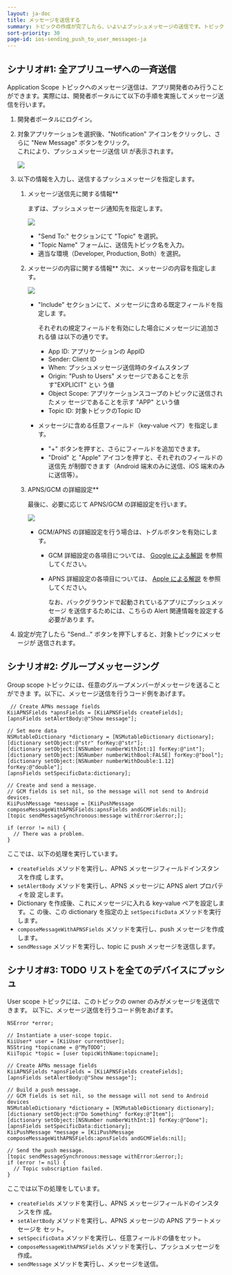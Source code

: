 ```yaml
---
layout: ja-doc
title: メッセージを送信する
summary: トピックの作成が完了したら、いよいよプッシュメッセージの送信です。トピックにメッセージを送信すると、このトピックを購読している全てのユーザに対してメッセージがプッシュされます。ここでは、サンプルシナリオのそれぞれを例に取り、メッセージ送信の方法を説明していきます。
sort-priority: 30
page-id: ios-sending_push_to_user_messages-ja
---
```

## シナリオ#1: 全アプリユーザへの一斉送信

Application Scope トピックへのメッセージ送信は、アプリ開発者のみ行うことができます。実際には、開発者ポータルにて以下の手順を実施してメッセージ送信を行います。

1. 開発者ポータルにログイン。
1. 対象アプリケーションを選択後、"Notification" アイコンをクリックし、さらに
   "New Message" ボタンをクリック。  
   これにより、プッシュメッセージ送信 UI が表示されます。

    ![](01.png)

1. 以下の情報を入力し、送信するプッシュメッセージを指定します。
    1. メッセージ送信先に関する情報**

        まずは、プッシュメッセージ通知先を指定します。

        ![](02.png)
        * "Send To:" セクションにて "Topic" を選択。
        * "Topic Name" フォームに、送信先トピック名を入力。
        * 適当な環境（Developer, Production, Both）を選択。

    1. メッセージの内容に関する情報**
        次に、メッセージの内容を指定します。

        ![](03.png)
        * "Include" セクションにて、メッセージに含める既定フィールドを指定しま
          す。

            それぞれの規定フィールドを有効にした場合にメッセージに追加される値
            は以下の通りです。
            * App ID: アプリケーションの AppID
            * Sender: Client ID
            * When: プッシュメッセージ送信時のタイムスタンプ
            * Origin: "Push to Users" メッセージであることを示す"EXPLICIT" とい
              う値
            * Object Scope: アプリケーションスコープのトピックに送信されたメッ
              セージであることを示す "APP" という値
            * Topic ID: 対象トピックのTopic ID
       * メッセージに含める任意フィールド（key-value ペア）を指定します。
            * "+" ボタンを押すと、さらにフィールドを追加できます。
            * "Droid" と "Apple" アイコンを押すと、それぞれのフィールドの送信先
              が制御できます（Android 端末のみに送信、iOS 端末のみに送信等）。

    1. APNS/GCM の詳細設定**

        最後に、必要に応じて APNS/GCM の詳細設定を行います。

        ![](04.png)
        * GCM/APNS の詳細設定を行う場合は、トグルボタンを有効にします。
            * GCM 詳細設定の各項目については、
              [Google による解説](http://developer.android.com/google/gcm/gcm.html#server)
              を参照してください。
            * APNS 詳細設定の各項目については、
              [Apple による解説](http://developer.apple.com/library/mac/#documentation/NetworkingInternet/Conceptual/RemoteNotificationsPG/ApplePushService/ApplePushService.html)
              を参照してください。

              なお、バックグラウンドで起動されているアプリにプッシュメッセージ
              を送信するためには、こちらの Alert 関連情報を設定する必要がありま
              す。


1. 設定が完了したら "Send..." ボタンを押下しすると、対象トピックにメッセージが
   送信されます。


## シナリオ#2: グループメッセージング

Group scope トピックには、任意のグループメンバーがメッセージを送ることができま
す。以下に、メッセージ送信を行うコード例をあげます。

```objc
 // Create APNs message fields
KiiAPNSFields *apnsFields = [KiiAPNSFields createFields];
[apnsFields setAlertBody:@"Show message"];

// Set more data
NSMutableDictionary *dictionary = [NSMutableDictionary dictionary];
[dictionary setObject:@"str" forKey:@"str"];
[dictionary setObject:[NSNumber numberWithInt:1] forKey:@"int"];
[dictionary setObject:[NSNumber numberWithBool:FALSE] forKey:@"bool"];
[dictionary setObject:[NSNumber numberWithDouble:1.12] forKey:@"double"];
[apnsFields setSpecificData:dictionary];

// Create and send a message.
// GCM fields is set nil, so the message will not send to Android devices.
KiiPushMessage *message = [KiiPushMessage composeMessageWithAPNSFields:apnsFields andGCMFields:nil];
[topic sendMessageSynchronous:message withError:&error;];

if (error != nil) {
  // There was a problem.
}
```

ここでは、以下の処理を実行しています。

* `createFields` メソッドを実行し、APNS メッセージフィールドインスタンスを作成
  します。
* `setAlertBody` メソッドを実行し、APNS メッセージに APNS alert プロパティを設
  定します。
* Dictionary を作成後、これにメッセージに入れる key-value ペアを設定します。こ
  の後、この dictionary を指定の上 `setSpecificData` メソッドを実行します。
* `composeMessageWithAPNSFields` メソッドを実行し、push メッセージを作成します。
* `sendMessage` メソッドを実行し、topic に push メッセージを送信します。


## シナリオ#3: TODO リストを全てのデバイスにプッシュ

User scope トピックには、このトピックの owner のみがメッセージを送信できます。
以下に、メッセージ送信を行うコード例をあげます。

```objc
NSError *error;

// Instantiate a user-scope topic.
KiiUser* user = [KiiUser currentUser];
NSString *topicname = @"MyTODO";
KiiTopic *topic = [user topicWithName:topicname];

// Create APNs message fields
KiiAPNSFields *apnsFields = [KiiAPNSFields createFields];
[apnsFields setAlertBody:@"Show message"];

// Build a push message.
// GCM fields is set nil, so the message will not send to Android devices
NSMutableDictionary *dictionary = [NSMutableDictionary dictionary];
[dictionary setObject:@"Do Something" forKey:@"Item"];
[dictionary setObject:[NSNumber numberWithInt:1] forKey:@"Done"];
[apnsFields setSpecificData:dictionary];
KiiPushMessage *message = [KiiPushMessage composeMessageWithAPNSFields:apnsFields andGCMFields:nil];

// Send the push message.
[topic sendMessageSynchronous:message withError:&error;];
if (error != nil) {
  // Topic subscription failed.
}
```

ここでは以下の処理をしています。

* `createFields` メソッドを実行し、APNS メッセージフィールドのインスタンスを作
  成。
* `setAlertBody` メソッドを実行し、APNS メッセージの APNS アラートメッセージを
  セット。
* `setSpecificData` メソッドを実行し、任意フィールドの値をセット。
* `composeMessageWithAPNSFields` メソッドを実行し、プッシュメッセージを作成。
* `sendMessage` メソッドを実行し、メッセージを送信。

